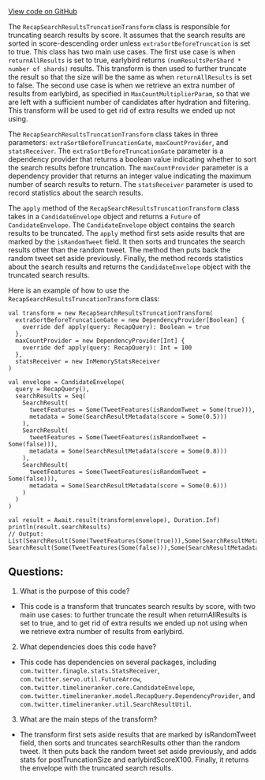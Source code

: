 [View code on GitHub](https://github.com/misbahsy/the-algorithm/timelineranker/server/src/main/scala/com/twitter/timelineranker/common/RecapSearchResultsTruncationTransform.scala)

The `RecapSearchResultsTruncationTransform` class is responsible for truncating search results by score. It assumes that the search results are sorted in score-descending order unless `extraSortBeforeTruncation` is set to true. This class has two main use cases. The first use case is when `returnAllResults` is set to true, earlybird returns `(numResultsPerShard * number of shards)` results. This transform is then used to further truncate the result so that the size will be the same as when `returnAllResults` is set to false. The second use case is when we retrieve an extra number of results from earlybird, as specified in `MaxCountMultiplierParam`, so that we are left with a sufficient number of candidates after hydration and filtering. This transform will be used to get rid of extra results we ended up not using.

The `RecapSearchResultsTruncationTransform` class takes in three parameters: `extraSortBeforeTruncationGate`, `maxCountProvider`, and `statsReceiver`. The `extraSortBeforeTruncationGate` parameter is a dependency provider that returns a boolean value indicating whether to sort the search results before truncation. The `maxCountProvider` parameter is a dependency provider that returns an integer value indicating the maximum number of search results to return. The `statsReceiver` parameter is used to record statistics about the search results.

The `apply` method of the `RecapSearchResultsTruncationTransform` class takes in a `CandidateEnvelope` object and returns a `Future` of `CandidateEnvelope`. The `CandidateEnvelope` object contains the search results to be truncated. The `apply` method first sets aside results that are marked by the `isRandomTweet` field. It then sorts and truncates the search results other than the random tweet. The method then puts back the random tweet set aside previously. Finally, the method records statistics about the search results and returns the `CandidateEnvelope` object with the truncated search results.

Here is an example of how to use the `RecapSearchResultsTruncationTransform` class:

```
val transform = new RecapSearchResultsTruncationTransform(
  extraSortBeforeTruncationGate = new DependencyProvider[Boolean] {
    override def apply(query: RecapQuery): Boolean = true
  },
  maxCountProvider = new DependencyProvider[Int] {
    override def apply(query: RecapQuery): Int = 100
  },
  statsReceiver = new InMemoryStatsReceiver
)

val envelope = CandidateEnvelope(
  query = RecapQuery(),
  searchResults = Seq(
    SearchResult(
      tweetFeatures = Some(TweetFeatures(isRandomTweet = Some(true))),
      metadata = Some(SearchResultMetadata(score = Some(0.5)))
    ),
    SearchResult(
      tweetFeatures = Some(TweetFeatures(isRandomTweet = Some(false))),
      metadata = Some(SearchResultMetadata(score = Some(0.8)))
    ),
    SearchResult(
      tweetFeatures = Some(TweetFeatures(isRandomTweet = Some(false))),
      metadata = Some(SearchResultMetadata(score = Some(0.6)))
    )
  )
)

val result = Await.result(transform(envelope), Duration.Inf)
println(result.searchResults)
// Output: List(SearchResult(Some(TweetFeatures(Some(true))),Some(SearchResultMetadata(Some(0.5)))), SearchResult(Some(TweetFeatures(Some(false))),Some(SearchResultMetadata(Some(0.8)))))
```
## Questions: 
 1. What is the purpose of this code?
- This code is a transform that truncates search results by score, with two main use cases: to further truncate the result when returnAllResults is set to true, and to get rid of extra results we ended up not using when we retrieve extra number of results from earlybird.

2. What dependencies does this code have?
- This code has dependencies on several packages, including `com.twitter.finagle.stats.StatsReceiver`, `com.twitter.servo.util.FutureArrow`, `com.twitter.timelineranker.core.CandidateEnvelope`, `com.twitter.timelineranker.model.RecapQuery.DependencyProvider`, and `com.twitter.timelineranker.util.SearchResultUtil`.

3. What are the main steps of the transform?
- The transform first sets aside results that are marked by isRandomTweet field, then sorts and truncates searchResults other than the random tweet. It then puts back the random tweet set aside previously, and adds stats for postTruncationSize and earlybirdScoreX100. Finally, it returns the envelope with the truncated search results.